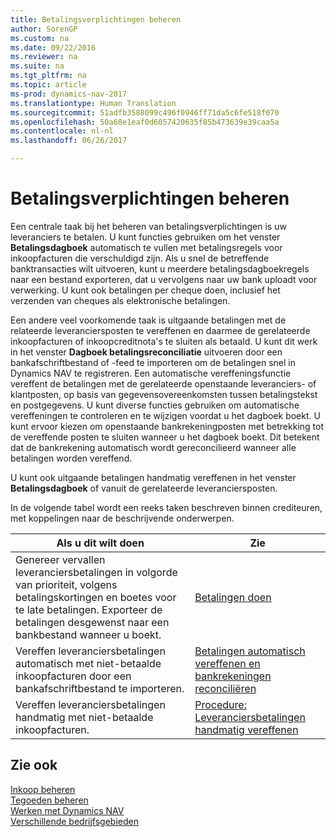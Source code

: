 ```yaml
---
title: Betalingsverplichtingen beheren
author: SorenGP
ms.custom: na
ms.date: 09/22/2016
ms.reviewer: na
ms.suite: na
ms.tgt_pltfrm: na
ms.topic: article
ms-prod: dynamics-nav-2017
ms.translationtype: Human Translation
ms.sourcegitcommit: 51adfb3588099c496f0946ff71da5c6fe518f070
ms.openlocfilehash: 50a68e1eaf0d6057420635f85b473639e39caa5a
ms.contentlocale: nl-nl
ms.lasthandoff: 06/26/2017

---
```


# <a name="manage-payables"></a>Betalingsverplichtingen beheren
Een centrale taak bij het beheren van betalingsverplichtingen is uw leveranciers te betalen. U kunt functies gebruiken om het venster **Betalingsdagboek** automatisch te vullen met betalingsregels voor inkoopfacturen die verschuldigd zijn. Als u snel de betreffende banktransacties wilt uitvoeren, kunt u meerdere betalingsdagboekregels naar een bestand exporteren, dat u vervolgens naar uw bank uploadt voor verwerking. U kunt ook betalingen per cheque doen, inclusief het verzenden van cheques als elektronische betalingen.

Een andere veel voorkomende taak is uitgaande betalingen met de relateerde leveranciersposten te vereffenen en daarmee de gerelateerde inkoopfacturen of inkoopcreditnota's te sluiten als betaald. U kunt dit werk in het venster **Dagboek betalingsreconciliatie** uitvoeren door een bankafschriftbestand of -feed te importeren om de betalingen snel in Dynamics NAV te registreren. Een automatische vereffeningsfunctie vereffent de betalingen met de gerelateerde openstaande leveranciers- of klantposten, op basis van gegevensovereenkomsten tussen betalingstekst en postgegevens. U kunt diverse functies gebruiken om automatische vereffeningen te controleren en te wijzigen voordat u het dagboek boekt. U kunt ervoor kiezen om openstaande bankrekeningposten met betrekking tot de vereffende posten te sluiten wanneer u het dagboek boekt. Dit betekent dat de bankrekening automatisch wordt gereconcilieerd wanneer alle betalingen worden vereffend.

U kunt ook uitgaande betalingen handmatig vereffenen in het venster **Betalingsdagboek** of vanuit de gerelateerde leveranciersposten.

In de volgende tabel wordt een reeks taken beschreven binnen crediteuren, met koppelingen naar de beschrijvende onderwerpen.

|Als u dit wilt doen |Zie |
|---|----|
|Genereer vervallen leveranciersbetalingen in volgorde van prioriteit, volgens betalingskortingen en boetes voor te late betalingen. Exporteer de betalingen desgewenst naar een bankbestand wanneer u boekt.|[Betalingen doen](payables-make-payments.md)|
|Vereffen leveranciersbetalingen automatisch met niet-betaalde inkoopfacturen door een bankafschriftbestand te importeren.|[Betalingen automatisch vereffenen en bankrekeningen reconciliëren](receivables-apply-payments-auto-reconcile-bank-accounts.md)|
|Vereffen leveranciersbetalingen handmatig met niet-betaalde inkoopfacturen.|[Procedure: Leveranciersbetalingen handmatig vereffenen](payables-how-apply-purchase-transactions-manually.md)|

## <a name="see-also"></a>Zie ook
[Inkoop beheren](purchasing-manage-purchasing.md)  
[Tegoeden beheren](receivables-manage-receivables.md)  
[Werken met Dynamics NAV](ui-work-product.md)  
[Verschillende bedrijfsgebieden](ui-across-business-areas.md)

